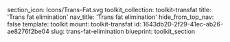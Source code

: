 section_icon: Icons/Trans-Fat.svg
toolkit_collection: toolkit-transfat
title: 'Trans fat elimination'
nav_title: 'Trans fat elimination'
hide_from_top_nav: false
template: toolkit
mount: toolkit-transfat
id: 1643db20-2f29-41ec-ab26-ae8276f2be04
slug: trans-fat-elimination
blueprint: toolkit_section
